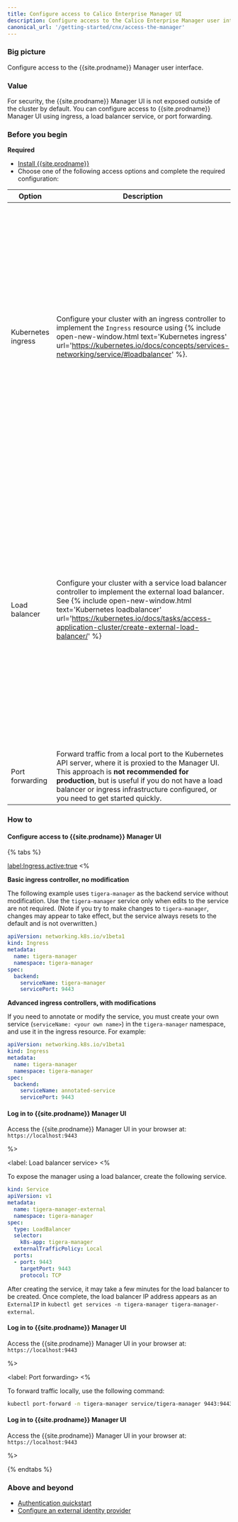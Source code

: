 ```yaml
---
title: Configure access to Calico Enterprise Manager UI
description: Configure access to the Calico Enterprise Manager user interface.
canonical_url: '/getting-started/cnx/access-the-manager'
---
```


### Big picture

Configure access to the {{site.prodname}} Manager user interface.

### Value

For security, the {{site.prodname}} Manager UI is not exposed outside of the cluster by default. You can configure access to {{site.prodname}} Manager UI using ingress, a load balancer service, or port forwarding.

### Before you begin

**Required**

- [Install {{site.prodname}}]({{site.baseurl}}/getting-started/)
- Choose one of the following access options and complete the required configuration:

| Option             | Description                                                  | Requirement                                                  |
| ------------------ | ------------------------------------------------------------ | ------------------------------------------------------------ |
| Kubernetes ingress | Configure your cluster with an ingress controller to implement the `Ingress` resource using {% include open-new-window.html text='Kubernetes ingress' url='https://kubernetes.io/docs/concepts/services-networking/service/#loadbalancer' %}. | Ensure the {{site.prodname}} Manager receives a HTTPS (TLS) connection (not unencrypted HTTP). If you require TLS termination at your ingress, you must use a proxy that supports transparent HTTP/2 proxying, (for example, Envoy), or re-originate a TLS connection from your proxy to the {{site.prodname}} Manager. If you do not require TLS termination, configure your proxy to “pass thru” the TLS to {{site.prodname}} Manager. |
| Load balancer      | Configure your cluster with a service load balancer controller to implement the external load balancer. See {% include open-new-window.html text='Kubernetes loadbalancer' url='https://kubernetes.io/docs/tasks/access-application-cluster/create-external-load-balancer/' %} | Ensure the {{site.prodname}} Manager receives a HTTPS (TLS) connection (not unencrypted HTTP). If you require TLS termination at your load balancer, you must use a load balancer that supports transparent HTTP/2 proxying, or re-originate a TLS connection from your load balancer to the {{site.prodname}} Manager. If you do not require TLS termination, configure your proxy to “pass thru” the TLS to {{site.prodname}} Manager. |
| Port forwarding    | Forward traffic from a local port to the Kubernetes API server, where it is proxied to the Manager UI. This approach is **not recommended for production**, but is useful if you do not have a load balancer or ingress infrastructure configured, or you need to get started quickly. |

### How to

#### Configure access to {{site.prodname}} Manager UI

{% tabs %}

<label:Ingress,active:true>
<%

**Basic ingress controller, no modification**

The following example uses `tigera-manager` as the backend service without modification. Use the `tigera-manager` service only when edits to the service are not required. (Note if you try to make changes to `tigera-manager`, changes may appear to take effect, but the service always resets to the default and is not overwritten.)

```yaml
apiVersion: networking.k8s.io/v1beta1
kind: Ingress
metadata:
  name: tigera-manager
  namespace: tigera-manager
spec:
  backend:
    serviceName: tigera-manager
    servicePort: 9443
```

**Advanced ingress controllers, with modifications**

If you need to annotate or modify the service, you must create your own service (`serviceName: <your own name>`) in the `tigera-manager` namespace, and use it in the ingress resource. For example:

```yaml
apiVersion: networking.k8s.io/v1beta1
kind: Ingress
metadata:
  name: tigera-manager
  namespace: tigera-manager
spec:
  backend:
    serviceName: annotated-service
    servicePort: 9443
```
#### Log in to {{site.prodname}} Manager UI 

Access the {{site.prodname}} Manager UI in your browser at: `https://localhost:9443`

%>

<label: Load balancer service>
<%

To expose the manager using a load balancer, create the following service.

```yaml
kind: Service
apiVersion: v1
metadata:
  name: tigera-manager-external
  namespace: tigera-manager
spec:
  type: LoadBalancer
  selector:
    k8s-app: tigera-manager
  externalTrafficPolicy: Local
  ports:
  - port: 9443
    targetPort: 9443
    protocol: TCP
```

After creating the service, it may take a few minutes for the load balancer to be created. Once complete, the load balancer IP address appears as an `ExternalIP` in `kubectl get services -n tigera-manager tigera-manager-external`.

#### Log in to {{site.prodname}} Manager UI 

Access the {{site.prodname}} Manager UI in your browser at: `https://localhost:9443`

%>

<label: Port forwarding>
<%

To forward traffic locally, use the following command:

```bash
kubectl port-forward -n tigera-manager service/tigera-manager 9443:9443
```

#### Log in to {{site.prodname}} Manager UI 

Access the {{site.prodname}} Manager UI in your browser at: `https://localhost:9443`

%>

{% endtabs %}

### Above and beyond

- [Authentication quickstart]({{site.baseurl}}/getting-started/cnx/authentication-quickstart)
- [Configure an external identity provider]({{site.baseurl}}/getting-started/cnx/configure-identity-provider)
